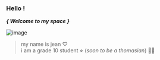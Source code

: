 ### Hello !

***{ Welcome to my space }***

![image](https://user-images.githubusercontent.com/90890274/160060687-43e00816-150a-4aab-be6c-c995655de514.png)

> my name is jean ♡ <br />
> i am a grade 10 student ⭐︎
(*soon to be a thomasian*) 💛🐯
